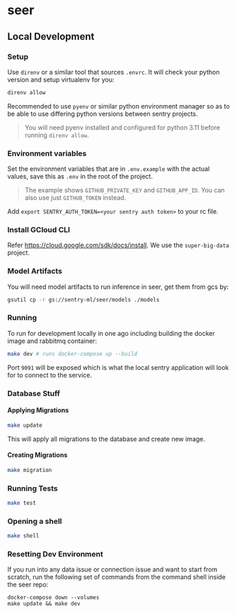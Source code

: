 # seer

## Local Development

### Setup

Use `direnv` or a similar tool that sources `.envrc`.  It will check your python version and setup virtualenv for you:

```bash
direnv allow
```

Recommended to use `pyenv` or similar python environment manager so as to be able to use differing python versions between sentry projects.
> You will need pyenv installed and configured for python 3.11 before running `direnv allow`.

### Environment variables

Set the environment variables that are in `.env.example` with the actual values, save this as `.env` in the root of the project.
> The example shows `GITHUB_PRIVATE_KEY` and `GITHUB_APP_ID`. You can also use just `GITHUB_TOKEN` instead.

Add `export SENTRY_AUTH_TOKEN=<your sentry auth token>` to your rc file.


### Install GCloud CLI
Refer https://cloud.google.com/sdk/docs/install. We use the `super-big-data` project.

### Model Artifacts

You will need model artifacts to run inference in seer, get them from gcs by:

```bash
gsutil cp -r gs://sentry-ml/seer/models ./models
```

### Running

To run for development locally in one ago including building the docker image and rabbitmq container:

```bash
make dev # runs docker-compose up --build
```

Port `9091` will be exposed which is what the local sentry application will look for to connect to the service.

### Database Stuff

#### Applying Migrations

```bash
make update
```

This will apply all migrations to the database and create new image.

#### Creating Migrations

```bash
make migration
```

### Running Tests

```bash
make test
```

### Opening a shell

```bash
make shell
```

### Resetting Dev Environment
If you run into any data issue or connection issue and want to start from scratch, run the following set of commands from the command shell inside the seer repo:
```
docker-compose down --volumes
make update && make dev
```
